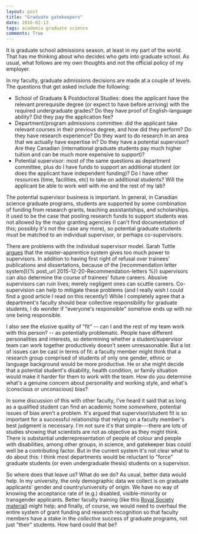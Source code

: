 ```yaml
---
layout: post
title: "Graduate gatekeepers"
date: 2016-02-13
tags: academia graduate science
comments: True
---
```


It is graduate school admissions season, at least in my part of the world. That has me thinking
about who decides who gets into graduate school. As usual, what follows are my own thoughts and
not the official policy of my employer.

In my faculty, graduate admissions decisions are made at a couple of levels. The questions that get
asked include the following:

* School of Graduate & Postdoctoral Studies: does the applicant have the relevant prerequisite degree
(or expect to have before arriving) with the required undergraduate grades? Do they have proof of
English-language ability? Did they pay the application fee?
* Department/program admissions committee: did the applicant take relevant courses in their previous
degree, and how did they perform? Do they have research experience? Do they want to do research in
an area that we actually have expertise in? Do they have a potential supervisor? Are they Canadian
(international graduate students pay much higher tuition and can be much more expensive to support)?
* Potential supervisor: most of the same questions as department committee, plus do I have funds to
support an additional student (or does the applicant have independent funding)?
Do I have other resources (time, facilities, etc) to take on additional students?
Will the applicant be able to work well with me and the rest of my lab? 

The potential supervisor business is important. In general, in Canadian science graduate programs, students
are supported by some combination of funding from research grants, teaching assistantships, and scholarships.
It used to be the case that pooling research funds to support students was not allowed by the major
granting agencies (I can't find documentation of this; possibly it's not the case any more), 
so potential graduate students must be matched to an individual supervisor, or perhaps co-supervisors.

There are problems with the individual supervisor model. Sarah Tuttle
[argues](https://medium.com/@niais/what-comes-next-in-astronomy-part-ii-132b006dcccd#.2cnzu6c0c)
that the master-apprentice system gives too much power to supervisors. In addition to having 
first right of refusal over trainees' publications and dissertations, because of the
[recommendation letter system]({% post_url 2015-12-20-Recommendation-letters %}) supervisors can also determine the course of trainees'
future careers. Abusive supervisors can ruin lives; merely negligent ones can scuttle careers.
Co-supervision can help to mitigate these problems (and I really wish I could find a good article
I read on this recently!)  While I completely
agree that a department's faculty should bear collective responsibility for graduate
students, I do wonder if "everyone's responsible" somehow ends up with no one being responsible.

I also see the elusive quality of "fit" -- can I and the rest of my team work with this person? --
as potentially problematic. People have different personalities and interests,
so determining whether a student/supervisor team can work together productively doesn't 
seem unresasonable. But a lot of issues can be cast in terms of fit: a faculty member
might think that a research group comprised of students of only one gender, ethnic or language background
would be more productive. He or she might decide that a potential student's disability, health condition, 
or family situation would make it harder for them to work with the team. How do you determine what's a genuine
concern about personality and working style, and what's (conscious or unconscious) bias?

In some discussion of this with other faculty, I've heard it said that
as long as a qualified student can find an academic home *somewhere*, potential issues of bias aren't a 
problem. It's argued that supervisor/student fit is so important for a successful relationship that relying on a
faculty member's best judgment is necessary. I'm not sure it's that simple---there are lots of studies
showing that scientists are not as objective as they might think. 
There is substantial underrepresentation of people of colour 
and people with disabilities, among other groups, in science, and gatekeeper bias could well be a contributing factor. But in
the current system it's not clear what to do about this: I think most departments would be reluctant to
"force" graduate students (or even undergraduate thesis) students on a supervisor. 

So where does that leave us? What do we do? As usual, better data would help. In my university, the only
demographic data we collect is on graduate applicants' gender and country/university of origin. We 
have no way of knowing the acceptance rate of (e.g.) disabled, visible-minority or transgender applicants.
Better faculty training (like this 
[Royal Society material](https://royalsociety.org/topics-policy/publications/2015/unconscious-bias/)) might help;
and finally, of course, we would need to overhaul the entire system of grant funding and research recognition 
so that faculty members have a stake in the *collective* success of graduate programs, not just "their" students.
How hard could that be?





